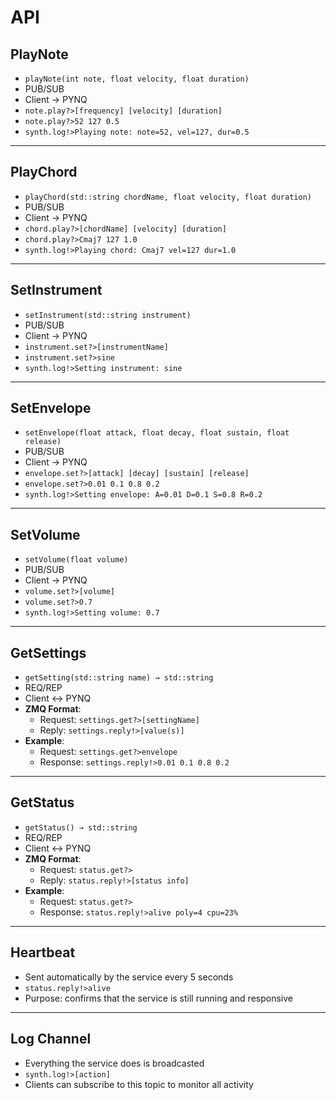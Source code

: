 # API

## PlayNote
- `playNote(int note, float velocity, float duration)`
- PUB/SUB
- Client → PYNQ
- `note.play?>[frequency] [velocity] [duration]`
- `note.play?>52 127 0.5`
- `synth.log!>Playing note: note=52, vel=127, dur=0.5`

---

## PlayChord
- `playChord(std::string chordName, float velocity, float duration)`
- PUB/SUB
- Client → PYNQ
- `chord.play?>[chordName] [velocity] [duration]`
- `chord.play?>Cmaj7 127 1.0`
- `synth.log!>Playing chord: Cmaj7 vel=127 dur=1.0`

---

## SetInstrument
- `setInstrument(std::string instrument)`
- PUB/SUB
- Client → PYNQ
- `instrument.set?>[instrumentName]`
- `instrument.set?>sine`
- `synth.log!>Setting instrument: sine`

---

## SetEnvelope
- `setEnvelope(float attack, float decay, float sustain, float release)`
- PUB/SUB
- Client → PYNQ
- `envelope.set?>[attack] [decay] [sustain] [release]`
- `envelope.set?>0.01 0.1 0.8 0.2`
- `synth.log!>Setting envelope: A=0.01 D=0.1 S=0.8 R=0.2`

---

## SetVolume
- `setVolume(float volume)`
- PUB/SUB
- Client → PYNQ
- `volume.set?>[volume]`
- `volume.set?>0.7`
- `synth.log!>Setting volume: 0.7`

---

## GetSettings
- `getSetting(std::string name) → std::string`
- REQ/REP
- Client ↔ PYNQ
- **ZMQ Format**:
  - Request: `settings.get?>[settingName]`
  - Reply: `settings.reply!>[value(s)]`
- **Example**:
  - Request: `settings.get?>envelope`
  - Response: `settings.reply!>0.01 0.1 0.8 0.2`

---

## GetStatus
- `getStatus() → std::string`
- REQ/REP
- Client ↔ PYNQ
- **ZMQ Format**:
  - Request: `status.get?>`
  - Reply: `status.reply!>[status info]`
- **Example**:
  - Request: `status.get?>`
  - Response: `status.reply!>alive poly=4 cpu=23%`

---

## Heartbeat
- Sent automatically by the service every 5 seconds
- `status.reply!>alive`
- Purpose: confirms that the service is still running and responsive

---

## Log Channel
- Everything the service does is broadcasted
- `synth.log!>[action]`
- Clients can subscribe to this topic to monitor all activity
